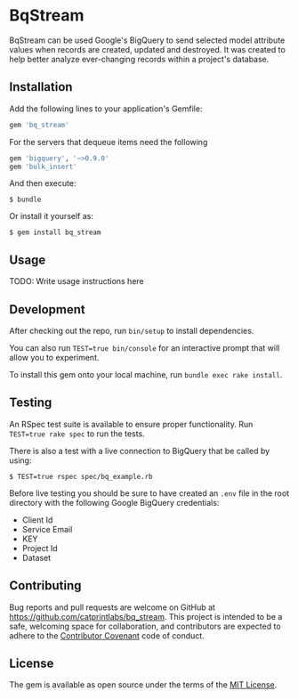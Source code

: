 # BqStream

BqStream can be used Google's BigQuery to send selected model attribute values when records are created, updated and destroyed.  It was created to help better analyze ever-changing records within a project's database.

## Installation

Add the following lines to your application's Gemfile:

```ruby
gem 'bq_stream'
```

For the servers that dequeue items need the following
```ruby
gem 'bigquery', '~>0.9.0'
gem 'bulk_insert'
```

And then execute:

    $ bundle

Or install it yourself as:

    $ gem install bq_stream

## Usage

TODO: Write usage instructions here

## Development

After checking out the repo, run `bin/setup` to install dependencies.

You can also run `TEST=true bin/console` for an interactive prompt that will allow you to experiment.

To install this gem onto your local machine, run `bundle exec rake install`.

## Testing

An RSpec test suite is available to ensure proper functionality.
Run `TEST=true rake spec` to run the tests.

There is also a test with a live connection to BigQuery that be called by using:

    $ TEST=true rspec spec/bq_example.rb

Before live testing you should be sure to have created an `.env` file in the root directory with the following Google BigQuery credentials:

  + Client Id
  + Service Email
  + KEY
  + Project Id
  + Dataset

## Contributing

Bug reports and pull requests are welcome on GitHub at https://github.com/catprintlabs/bq_stream. This project is intended to be a safe, welcoming space for collaboration, and contributors are expected to adhere to the [Contributor Covenant](http://contributor-covenant.org) code of conduct.


## License

The gem is available as open source under the terms of the [MIT License](http://opensource.org/licenses/MIT).
